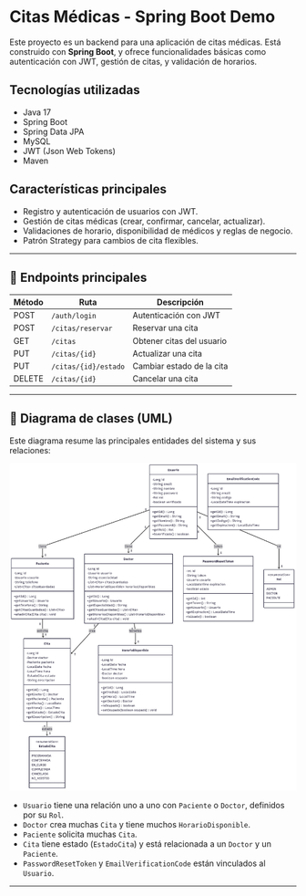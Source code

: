 # Citas Médicas - Spring Boot Demo

Este proyecto es un backend para una aplicación de citas médicas. Está construido con **Spring Boot**, y ofrece funcionalidades básicas como autenticación con JWT, gestión de citas, y validación de horarios.

## Tecnologías utilizadas

- Java 17
- Spring Boot
- Spring Data JPA
- MySQL
- JWT (Json Web Tokens)
- Maven

## Características principales

- Registro y autenticación de usuarios con JWT.
- Gestión de citas médicas (crear, confirmar, cancelar, actualizar).
- Validaciones de horario, disponibilidad de médicos y reglas de negocio.
- Patrón Strategy para cambios de cita flexibles.


---

## 🧪 Endpoints principales

| Método | Ruta                  | Descripción               |
|--------|-----------------------|---------------------------|
| POST   | `/auth/login`         | Autenticación con JWT     |
| POST   | `/citas/reservar`     | Reservar una cita         |
| GET    | `/citas`              | Obtener citas del usuario |
| PUT    | `/citas/{id}`         | Actualizar una cita       |
| PUT    | `/citas/{id}/estado`  | Cambiar estado de la cita |
| DELETE | `/citas/{id}`         | Cancelar una cita         |

---

## 📄 Diagrama de clases (UML)

Este diagrama resume las principales entidades del sistema y sus relaciones:

![Diagrama UML](docs/Editor%20_%20Mermaid%20Chart-2025-06-19-165728.png)


- `Usuario` tiene una relación uno a uno con `Paciente` o `Doctor`, definidos por su `Rol`.
- `Doctor` crea muchas `Cita` y tiene muchos `HorarioDisponible`.
- `Paciente` solicita muchas `Cita`.
- `Cita` tiene estado (`EstadoCita`) y está relacionada a un `Doctor` y un `Paciente`.
- `PasswordResetToken` y `EmailVerificationCode` están vinculados al `Usuario`.

---


